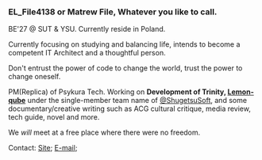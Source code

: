 ### EL_File4138 or Matrew File, Whatever you like to call.

BE'27 @ SUT & YSU. Currently reside in Poland.

Currently focusing on studying and balancing life, intends to become a competent IT Architect and a thoughtful person. 

Don't entrust the power of code to change the world, trust the power to change oneself.

PM(Replica) of Psykura Tech. Working on **Development of Trinity, [Lemon-qube](https://github.com/EL-File4138/Lemon-qube)** under the single-member team name of [@ShugetsuSoft](https://github.com/ShugetsuSoft), and some documentary/creative writing such as ACG cultural critique, media review, tech guide, novel and more.

We *will* meet at a free place where there were no freedom.

Contact: [Site](https://elfile4138.moe/); [E-mail](mailto:elfile4138@outlook.com); 
